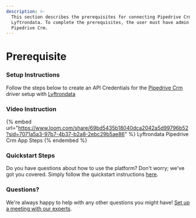 ```yaml
---
description: >-
  This section describes the prerequisites for connecting Pipedrive Crm to
  Lyftrondata. To complete the prerequisites, the user must have admin access to
  Pipedrive Crm.
---
```


# Prerequisite

<mark style="color:blue;"></mark>

### Setup Instructions

Follow the steps below to create an API Credentials for the [Pipedrive Crm](https://www.lyftrondata.com/integration/sales-analytics/pipedrive/) driver setup with [Lyftrondata](https://www.lyftrondata.com)

### Video Instruction

{% embed url="https://www.loom.com/share/69bd5435b18040dca2042a5d99796b52?sid=7071a5a3-97b7-4b37-b2a8-2ebc29b5ae86" %}
Lyftrondata Pipedrive Crm App Steps
{% endembed %}

### Quickstart Steps

Do you have questions about how to use the platform? Don't worry; we've got you covered. Simply follow the quickstart instructions [here](README.md).

### Questions? <a href="#questions" id="questions"></a>

We're always happy to help with any other questions you might have! [Set up a meeting with our experts](https://www.lyftrondata.com/book-a-meeting/).

